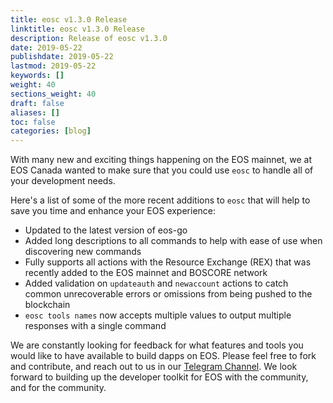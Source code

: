 ```yaml
---
title: eosc v1.3.0 Release
linktitle: eosc v1.3.0 Release
description: Release of eosc v1.3.0
date: 2019-05-22
publishdate: 2019-05-22
lastmod: 2019-05-22
keywords: []
weight: 40
sections_weight: 40
draft: false
aliases: []
toc: false
categories: [blog]
---
```


With many new and exciting things happening on the EOS mainnet, we at EOS Canada wanted to make sure that you could use `eosc` to handle
all of your development needs. 

Here's a list of some of the more recent additions to `eosc` that will help to save you time and enhance your EOS experience:

* Updated to the latest version of eos-go
* Added long descriptions to all commands to help with ease of use when discovering new commands
* Fully supports all actions with the Resource Exchange (REX) that was recently added to the EOS mainnet and BOSCORE network
* Added validation on `updateauth` and `newaccount` actions to catch common unrecoverable errors or omissions from being pushed to the blockchain
* `eosc tools names` now accepts multiple values to output multiple responses with a single command

We are constantly looking for feedback for what features and tools you would like to have available to build dapps on EOS. 
Please feel free to fork and contribute, and reach out to us in our [Telegram Channel](https://t.me/eoscanada). 
We look forward to building up the developer toolkit for EOS with the community, and for the community.
